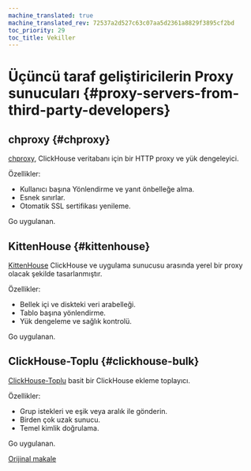 ```yaml
---
machine_translated: true
machine_translated_rev: 72537a2d527c63c07aa5d2361a8829f3895cf2bd
toc_priority: 29
toc_title: Vekiller
---
```


# Üçüncü taraf geliştiricilerin Proxy sunucuları {#proxy-servers-from-third-party-developers}

## chproxy {#chproxy}

[chproxy](https://github.com/Vertamedia/chproxy), ClickHouse veritabanı için bir HTTP proxy ve yük dengeleyici.

Özellikler:

-   Kullanıcı başına Yönlendirme ve yanıt önbelleğe alma.
-   Esnek sınırlar.
-   Otomatik SSL sertifikası yenileme.

Go uygulanan.

## KittenHouse {#kittenhouse}

[KittenHouse](https://github.com/VKCOM/kittenhouse) ClickHouse ve uygulama sunucusu arasında yerel bir proxy olacak şekilde tasarlanmıştır.

Özellikler:

-   Bellek içi ve diskteki veri arabelleği.
-   Tablo başına yönlendirme.
-   Yük dengeleme ve sağlık kontrolü.

Go uygulanan.

## ClickHouse-Toplu {#clickhouse-bulk}

[ClickHouse-Toplu](https://github.com/nikepan/clickhouse-bulk) basit bir ClickHouse ekleme toplayıcı.

Özellikler:

-   Grup istekleri ve eşik veya aralık ile gönderin.
-   Birden çok uzak sunucu.
-   Temel kimlik doğrulama.

Go uygulanan.

[Orijinal makale](https://clickhouse.tech/docs/en/interfaces/third-party/proxy/) <!--hide-->

